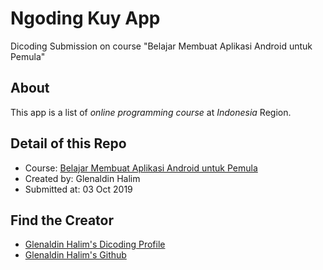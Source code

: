 # Ngoding Kuy App
Dicoding Submission on course "Belajar Membuat Aplikasi Android untuk Pemula"

## About
This app is a list of *online programming course* at *Indonesia* Region.

## Detail of this Repo
- Course: [Belajar Membuat Aplikasi Android untuk Pemula](https://www.dicoding.com/academies/51)
- Created by: Glenaldin Halim
- Submitted at: 03 Oct 2019

## Find the Creator
- [Glenaldin Halim's Dicoding Profile](https://www.dicoding.com/users/394965)
- [Glenaldin Halim's Github](https://github.com/glenaldinlim)
